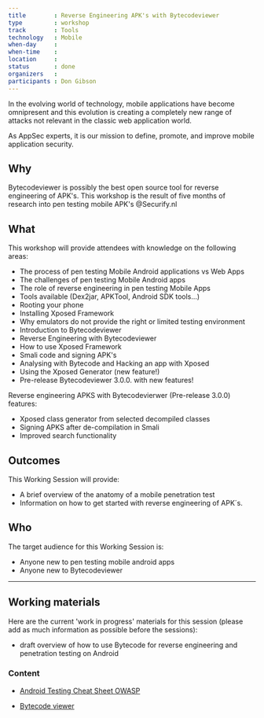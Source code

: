 ```yaml
---
title        : Reverse Engineering APK's with Bytecodeviewer
type         : workshop
track        : Tools
technology   : Mobile
when-day     : 
when-time    :
location     :
status       : done
organizers   : 
participants : Don Gibson
---
```


In the evolving world of technology, mobile applications have become omnipresent and this evolution is creating a completely new range of attacks not relevant in the classic web application world.

As AppSec experts, it is our mission to define, promote, and improve mobile application security.

## Why

Bytecodeviewer is possibly the best open source tool for reverse engineering of APK's. This workshop is the result of five months of research into pen testing mobile APK's @Securify.nl

## What

This workshop will provide attendees with knowledge on the following areas:

- The process of pen testing Mobile Android applications vs Web Apps
- The challenges of pen testing Mobile Android apps 
- The role of reverse engineering in pen testing Mobile Apps
- Tools available (Dex2jar, APKTool, Android SDK tools...)
- Rooting your phone
- Installing Xposed Framework
- Why emulators do not provide the right or limited testing environment
- Introduction to Bytecodeviewer
- Reverse Engineering with Bytecodeviewer
- How to use Xposed Framework 
- Smali code and signing APK's
- Analysing with Bytecode and Hacking an app with Xposed
- Using the Xposed Generator (new feature!)
- Pre-release Bytecodeviewer 3.0.0. with new features!

Reverse engineering APKS with Bytecodevierwer (Pre-release 3.0.0) features:

- Xposed class generator from selected decompiled classes
- Signing APKS after de-compilation in Smali
- Improved search functionality

## Outcomes

This Working Session will provide:

- A brief overview of the anatomy of a mobile penetration test
- Information on how to get started with reverse engineering of APK´s.

## Who

The target audience for this Working Session is:

- Anyone new to pen testing mobile android apps
- Anyone new to Bytecodeviewer

--- 

## Working materials

Here are the current 'work in progress' materials for this session (please add as much information as possible before the sessions):
- draft overview of how to use Bytecode for reverse engineering and penetration testing on Android

### Content

- [Android Testing Cheat Sheet OWASP](https://www.owasp.org/index.php/Android_Testing_Cheat_Sheet)

- [Bytecode viewer](https://github.com/Konloch/bytecode-viewer)
